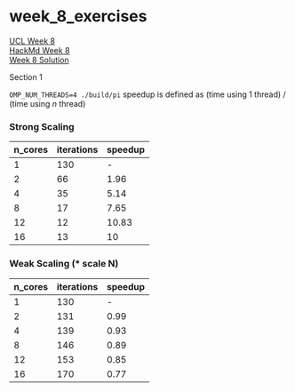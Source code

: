 # week_8_exercises

[UCL Week 8](https://github-pages.ucl.ac.uk/research-computing-with-cpp/08openmp/02_intro_openmp.html)  
[HackMd Week 8](https://hackmd.io/@comp0210-cpp-redesign/r154oOuTp)  
[Week 8 Solution](https://moodle.ucl.ac.uk/mod/url/view.php?id=6026769)  

Section 1

`OMP_NUM_THREADS=4 ./build/pi`
speedup is defined as (time using 1 thread) / (time using $n$ thread)
### Strong Scaling
n_cores | iterations | speedup
--- | --- | --- |
1 | 130 | -
2 | 66 | 1.96
4 | 35 | 5.14
8 | 17 | 7.65
12 | 12 | 10.83
16 | 13 | 10

### Weak Scaling (* scale N)
n_cores | iterations | speedup
--- | --- | --- |
1 | 130 | -
2 | 131 | 0.99
4 | 139 | 0.93
8 | 146 | 0.89
12 | 153 | 0.85
16 | 170 | 0.77